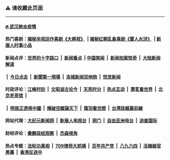 ### ⚠️ 请收藏此页面

---

#### [🔥 武汉肺炎疫情](http://143.110.232.151:10000/videos/corona/)

#### 热门喜剧：[揭秘央视运作喜剧《大裤衩》](http://143.110.232.151:10000/videos/res/big-shorts/) &nbsp;|&nbsp;[揭秘红朝乱象喜剧《雷人水浒》](http://143.110.232.151:10000/videos/res/OutlawsOfMarsh/) &nbsp;|&nbsp;[新唐人时事小品](http://143.110.232.151:10000/videos/res/comedy/)

#### 新闻点评：[世界的十字路口](http://143.110.232.151/tanghao/) &nbsp;|&nbsp; [新闻看点](http://143.110.232.151/news-insight/) &nbsp;|&nbsp;[中国禁闻](http://143.110.232.151/ntdtv-news/) &nbsp;|&nbsp; [新闻拍案惊奇](http://143.110.232.151/dayu/) &nbsp;|&nbsp; [大陆新闻解读](http://143.110.232.151/ntdtv-comedy/)
####   &nbsp;|&nbsp;  [今日点击](http://143.110.232.151/news-click/)  &nbsp;|&nbsp; [新聞第一現場](http://143.110.232.151/primary-scene/) &nbsp;|&nbsp; [洛城新闻双响炮](http://143.110.232.151/la-news/) &nbsp;|&nbsp; [悦览新闻](http://143.110.232.151/dingyue/)

#### 时政评论：[江峰时刻](http://143.110.232.151/today-in-history/) &nbsp;|&nbsp; [文昭谈古论今](http://143.110.232.151/wenzhao/) &nbsp;|&nbsp; [天亮时分](http://143.110.232.151/tianliang/) &nbsp;|&nbsp; [热点互动](http://143.110.232.151/ntdtv-rdhd/) &nbsp;|&nbsp; [萧茗看世界](http://143.110.232.151/simonegao/) &nbsp;|&nbsp; [北京老茶馆](http://143.110.232.151/teahouse/)  &nbsp;|&nbsp;  
####   &nbsp;|&nbsp;  [明居正透視中國](http://143.110.232.151/decoding-china/)  &nbsp;|&nbsp; [陳破空縱論天下](http://143.110.232.151/pokong/)  &nbsp;|&nbsp; [薇羽看世間](http://143.110.232.151/weiyu/)  &nbsp;|&nbsp; [台湾政經最前線](http://143.110.232.151/taiwan/)   

#### 网站代理：[大纪元新闻网](http://143.110.232.151:10080/gb/) &nbsp;|&nbsp; [新唐人电视台](http://143.110.232.151:8808/gb/) &nbsp;|&nbsp; [网门](http://143.110.232.151:11000/) &nbsp;|&nbsp; [自由亚洲电台](http://143.110.232.151:9800/mandarin/) &nbsp;|&nbsp; [追查国际](http://143.110.232.151:10010/)

#### 财经评论：[秦鹏政经观察](http://143.110.232.151/qinpeng/) &nbsp;|&nbsp; [杰森視角 ](http://143.110.232.151/jason/)

#### 热点专题：[法轮功真相](http://143.110.232.151:10000/videos/truth.html) &nbsp;|&nbsp; [709律师大抓捕](http://143.110.232.151:10000/videos/709/) &nbsp;|&nbsp; [百年共产党](http://143.110.232.151:10000/videos/ccp.html) &nbsp;|&nbsp; [八九六四](http://143.110.232.151:10000/videos/88/)  &nbsp;|&nbsp; [活摘器官黑幕](http://143.110.232.151:10000/videos/res/Organs/)  &nbsp;|&nbsp; [香港反送中](http://143.110.232.151:10000/videos/res/hk/) 

<img src='http://gfw-breaker.win/link5.md' width='0px' height='0px'/>

